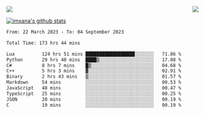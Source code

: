 <p>
  <a href="https://count.getloli.com/"><img src="https://count.getloli.com/get/@xana.readme?theme=moebooru-h"></a>
  <img src="https://weather-icon.journeyad.repl.co/@hangzhou?v=1" align="right">
</p>


<a href="https://github.com/imxana"><img align="center" src="https://github-readme-stats.vercel.app/api?username=imxana&show_icons=true&include_all_commits=true&hide_border=tru&custom_title=imxana%27s%20Github%20Stats" alt="imxana's github stats" /></a> 

<!--START_SECTION:waka-->

```txt
From: 22 March 2023 - To: 04 September 2023

Total Time: 173 hrs 44 mins

Lua          124 hrs 51 mins ██████████████████░░░░░░░   71.86 %
Python       29 hrs 40 mins  ████▒░░░░░░░░░░░░░░░░░░░░   17.08 %
C#           8 hrs 7 mins    █▒░░░░░░░░░░░░░░░░░░░░░░░   04.68 %
C++          5 hrs 3 mins    ▓░░░░░░░░░░░░░░░░░░░░░░░░   02.91 %
Binary       2 hrs 43 mins   ▒░░░░░░░░░░░░░░░░░░░░░░░░   01.57 %
Markdown     54 mins         ░░░░░░░░░░░░░░░░░░░░░░░░░   00.53 %
JavaScript   48 mins         ░░░░░░░░░░░░░░░░░░░░░░░░░   00.47 %
TypeScript   25 mins         ░░░░░░░░░░░░░░░░░░░░░░░░░   00.25 %
JSON         20 mins         ░░░░░░░░░░░░░░░░░░░░░░░░░   00.19 %
C            19 mins         ░░░░░░░░░░░░░░░░░░░░░░░░░   00.19 %
```

<!--END_SECTION:waka-->
